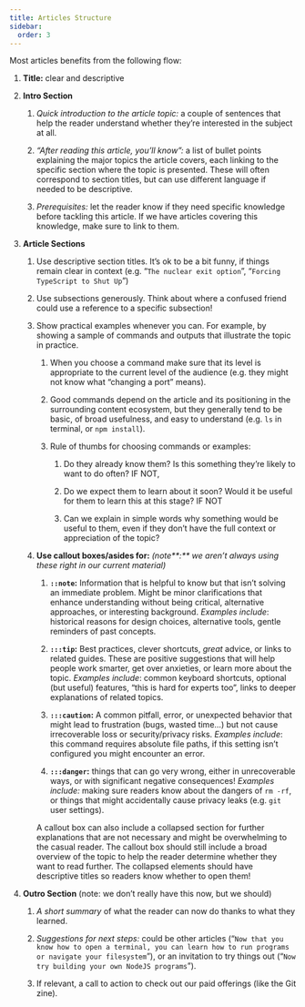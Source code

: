 ```yaml
---
title: Articles Structure
sidebar:
  order: 3
---
```


Most articles benefits from the following flow:

1. **Title:** clear and descriptive

2. **Intro Section**

   1. _Quick introduction to the article topic:_ a couple of sentences that help the reader understand whether they’re interested in the subject at all.

   2. _“After reading this article, you’ll know”:_ a list of bullet points explaining the major topics the article covers, each linking to the specific section where the topic is presented. These will often correspond to section titles, but can use different language if needed to be descriptive.

   3. _Prerequisites:_ let the reader know if they need specific knowledge before tackling this article. If we have articles covering this knowledge, make sure to link to them.

3. **Article Sections**

   1. Use descriptive section titles. It’s ok to be a bit funny, if things remain clear in context (e.g. “`The nuclear exit option`”, “`Forcing TypeScript to Shut Up`”)

   2. Use subsections generously. Think about where a confused friend could use a reference to a specific subsection\!

   3. Show practical examples whenever you can. For example, by showing a sample of commands and outputs that illustrate the topic in practice.

      1. When you choose a command make sure that its level is appropriate to the current level of the audience (e.g. they might not know what “changing a port” means).

      2. Good commands depend on the article and its positioning in the surrounding content ecosystem, but they generally tend to be basic, of broad usefulness, and easy to understand (e.g. `ls` in terminal, or `npm install`).

      3. Rule of thumbs for choosing commands or examples:

         1. Do they already know them? Is this something they’re likely to want to do often? IF NOT,

         2. Do we expect them to learn about it soon? Would it be useful for them to learn this at this stage? IF NOT

         3. Can we explain in simple words why something would be useful to them, even if they don’t have the full context or appreciation of the topic?

   4. **Use callout boxes/asides for:** _(note**:** we aren’t always using these right in our current material)_

      1. **`::note`:** Information that is helpful to know but that isn’t solving an immediate problem. Might be minor clarifications that enhance understanding without being critical, alternative approaches, or interesting background. _Examples include_: historical reasons for design choices, alternative tools, gentle reminders of past concepts.

      2. **`:::tip`:** Best practices, clever shortcuts, _great_ advice, or links to related guides. These are positive suggestions that will help people work smarter, get over anxieties, or learn more about the topic. _Examples include_: common keyboard shortcuts, optional (but useful) features, “this is hard for experts too”, links to deeper explanations of related topics.

      3. **`:::caution`:** A common pitfall, error, or unexpected behavior that might lead to frustration (bugs, wasted time...) but not cause irrecoverable loss or security/privacy risks. _Examples include_: this command requires absolute file paths, if this setting isn’t configured you might encounter an error.

      4. **`:::danger`:** things that can go very wrong, either in unrecoverable ways, or with significant negative consequences\! _Examples include:_ making sure readers know about the dangers of `rm -rf`, or things that might accidentally cause privacy leaks (e.g. `git` user settings).

      A callout box can also include a collapsed section for further explanations that are not necessary and might be overwhelming to the casual reader. The callout box should still include a broad overview of the topic to help the reader determine whether they want to read further. The collapsed elements should have descriptive titles so readers know whether to open them\!

4. **Outro Section** (note: we don’t really have this now, but we should)

   1. _A short summary_ of what the reader can now do thanks to what they learned.

   2. _Suggestions for next steps:_ could be other articles (“`Now that you know how to open a terminal, you can learn how to run programs or navigate your filesystem`”), or an invitation to try things out (“`Now try building your own NodeJS programs`”).

   3. If relevant, a call to action to check out our paid offerings (like the Git zine).
